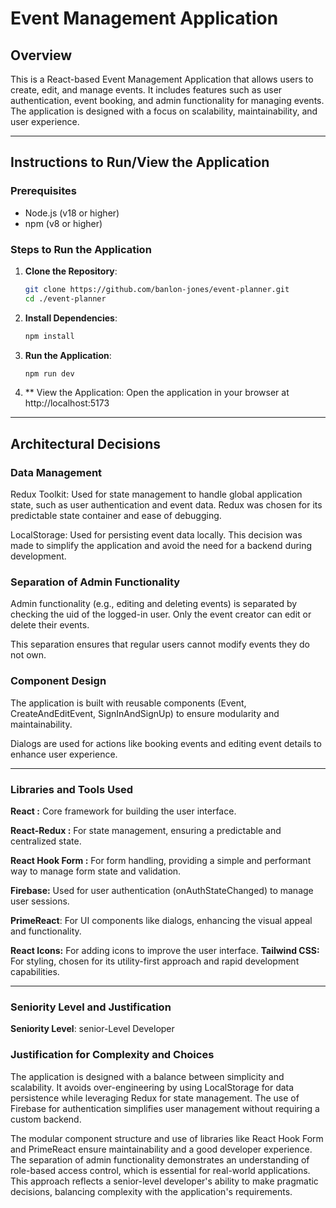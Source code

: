 # Event Management Application

## Overview
This is a React-based Event Management Application that allows users to create, edit, and manage events. It includes features such as user authentication, event booking, and admin functionality for managing events. The application is designed with a focus on scalability, maintainability, and user experience.

---

## Instructions to Run/View the Application

### Prerequisites
- Node.js (v18 or higher)
- npm (v8 or higher)

### Steps to Run the Application
1. **Clone the Repository**:
   ```bash
   git clone https://github.com/banlon-jones/event-planner.git
   cd ./event-planner

2. **Install Dependencies**:
   ```bash
   npm install
   
3. **Run the Application**:
   ```bash
   npm run dev
   
4. ** View the Application:
 Open the application in your browser at http://localhost:5173

<hr>

## Architectural Decisions

### Data Management

Redux Toolkit: Used for state management to handle global application state, such as user authentication and event data. Redux was chosen for its predictable state container and ease of debugging.

LocalStorage: Used for persisting event data locally. This decision was made to simplify the application and avoid the need for a backend during development.

### Separation of Admin Functionality

Admin functionality (e.g., editing and deleting events) is separated by checking the uid of the logged-in user. Only the event creator can edit or delete their events.

This separation ensures that regular users cannot modify events they do not own.

### Component Design

The application is built with reusable components (Event, CreateAndEditEvent, SignInAndSignUp) to ensure modularity and maintainability.

Dialogs are used for actions like booking events and editing event details to enhance user experience.

<hr>

### Libraries and Tools Used

**React :** Core framework for building the user interface.

**React-Redux :** For state management, ensuring a predictable and centralized state.

**React Hook Form :** For form handling, providing a simple and performant way to manage form state and validation.

**Firebase:** Used for user authentication (onAuthStateChanged) to manage user sessions.

**PrimeReact**: For UI components like dialogs, enhancing the visual appeal and functionality.

**React Icons:** For adding icons to improve the user interface.
**Tailwind CSS:** For styling, chosen for its utility-first approach and rapid development capabilities.

<hr>

### Seniority Level and Justification
**Seniority Level**: senior-Level Developer


### Justification for Complexity and Choices
The application is designed with a balance between simplicity and scalability. It avoids over-engineering by using LocalStorage for data persistence while leveraging Redux for state management.
The use of Firebase for authentication simplifies user management without requiring a custom backend.

The modular component structure and use of libraries like React Hook Form and PrimeReact ensure maintainability and a good developer experience.
The separation of admin functionality demonstrates an understanding of role-based access control, which is essential for real-world applications.
This approach reflects a senior-level developer's ability to make pragmatic decisions, balancing complexity with the application's requirements.

